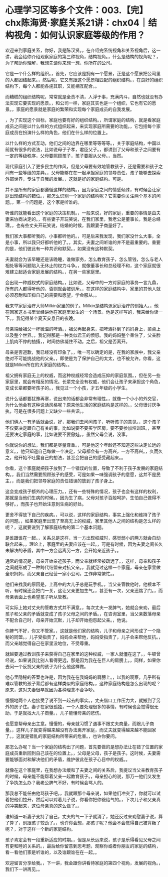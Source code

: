 # 心理学习区等多个文件：003.【完】chx陈海贤·家庭关系21讲：chx04｜结构视角：如何认识家庭等级的作用？

欢迎来到家庭关系，你好，我是陈汉贤。，在介绍完系统视角和关系视角后，这一讲，我会给你介绍观察家庭的第三种视角，结构视角。，什么是结构的视角呢？，为了帮助你理解，我想先请你来想一想，你所在的公司。

它是一个什么样的组织。，首先，它应该是拥有一个愿景，正是这个愿景把公司里的人都团结起来。，然后呢，它又有跟这个愿景相匹配的组织结构。，在良好的组织结构下，每个人都能各施其职，又能相互配合。。

而糟糕的组织结构呢，常常就是全责不清，人浮于事，充满内斗，自然也就没有办法实现它要实现的愿景。，和公司一样，家庭其实也是一个组织，它也有它的愿景。，家庭的愿景就是家庭的繁荣和实现每个家庭成员的自我发展。

，为了实现这个目标，家庭也要有好的组织结构。，所谓家庭的结构，就是看家庭成员之间是以什么样的方式组织起来，来实现家庭所需要的功能。，它包括每个家庭成员在扮演什么样的角色，他们在什么样的位置上。

以什么样的方式互动，他们之间的边界在哪里等等等等。，关于家庭结构，中国以前就有很多的说法，比如说母子子孝，君臣父子。，都讲到了父母和孩子之间要有一定的等级秩序，父母要照顾孩子，孩子要服从父母。，当然。

现代家庭引入了更多民主的作风，但是父母要有效地管教孩子，还是需要和孩子之间有一些等级的差异。，父母能够在在一起承担家庭的领导责任，孩子能够去探索外部世界，专注于自我的发展。，这就是好的家庭结构。可是。

并不是所有的家庭都遵循这样的结构。，因为家庭之间的情感倾殊，有时候会让家庭出现结构的错位。，那怎么识别一个家庭的结构呢？它需要你关注两个基本的问题。，第一个问题是，这个家是听谁的。

听谁的就能看出这个家庭的决策机制。，一般来说，好的家庭，重要的事情是由夫妻来协商决定的。，有些妻子开玩笑说，在我们家里，我老公是董事长，我是总经理。，也有些丈夫开玩笑说，结婚的时候，我跟妻子商量好了。

我们家大事都听我的，小事都听他的。，可是后来我发现，我们家没什么大事，全是小事，所以我只好都听他的了。，其实，夫妻之间听谁的并不是最重要的。重要的是，他们彼此有一种共识和默契。，如果没有这种默契。

夫妻就会为该早睡还是该晚睡，谁做家务，怎么教育孩子，怎么管钱，怎么与老人相处等等问题陷入无休止的权力斗争。，就像董事长和总经理不和，这个家庭就很难建立起适合家庭发展的结构。，在另一些家庭里。

会出现一种威权式的家庭结构。，比如说，父母中的一方对家庭的事务一言九鼎，所有的人都得听他的，否则就会被训斥。，在这样的家庭结构中，家里的其他人就必须忍耐和压抑自己的需要和愿望，学会服从。。

我来举家庭治疗大师Milkin家里的例子。Milkin是结构派家庭治疗的创始人。，他在回家这本书里曾经讲他在家庭里发生的一个场景。他是这样写的，我来给你读一下。，我记得某个夏天安息日的夜晚。

母亲端给祖父一杯微温的啤酒。，祖父再起身来，把啤酒扑到了妈妈身上，菜桌上以及整个世界。，我记得那是一种类似君王的愤怒。我的妈妈整个呆住了，父亲脸上肌肉不停的抽搐，，时间仿佛凝住不动。之后，祖父是否离开。

母亲是否道歉，我已经没有印象了。，唯一可以确定的是，在我的家族中，我父亲绝对不可能挑战他的父亲。，即使是为了保护自己的太太，也不被允许。你看，这就是Milkin所在的大家庭的结构。。

祖父拥有家庭无上的权威，而这种权威经常会造成压抑的家庭氛围。，但在另一些家庭里，就会有相反的情况。长辈完全没有权威，他们会让孩子来承担这个角色，变成长辈都要听孩子的。，我见过一个小孩，才五年级的小学生。

说什么话都要犹豫再塞，说出来的话都会非常有理性。，就像一个小小的外交官，为什么他会有这种说话风格呢？原来他生活的家庭结构是这样的。，父母很讨厌争执，可是在很多问题上又缺少一些共识。。

他们俩人一有矛盾就会说，好，那我们去问问孩子，听听孩子的意见。，这个孩子不仅要决定跟自己有关的事，比如说要不要买学区房，要不要参加培训班。，甚至还要决定家庭的事，比如说要不要傲娃。，虽然父母会说，没事。

你就说你的想法，我们都是尽量尊重。，可是他这个年龄还不知道这些决定长远的意义。，他只知道自己每做一个决定，父母都会有一方高兴，一方不高兴。，久而久之，他开始不吐露自己的想法，甚至会把自己的感受藏起来。。

你看，这个家庭就把孩子放到了一个错误的位置，导致了不利于孩子发展的家庭结构。，我们当然需要照顾孩子的感受，可是如果一味强调孩子的意愿，这并不是民主，，而是我们把领导家庭的责任错误的放到了孩子身上。

这会变成孩子额外的心理压力。，还有一些特殊的情况，孩子也会有这样的权利，那就是当他们生病的时候。，因为生了病，父母对孩子百般呵护，生怕自己做得不够好。，而孩子也开始注意到生病的好处。

更舍不得放下自己的疾病。，可以说，这样的家庭结构，事实上强化和维持了孩子的问题。，如果家庭里出现了至高无上的权威，家里其他人之间的结构是怎么样的呢？，这就要说到了解家庭结构的第二个基本问题。

是谁跟谁在一起。，关系总是这样，当一方出现权威时，感觉弱小的两方就会自动联合起来。，理论上，家庭里的夫妻应该在一起。，可是有时候，因为夫妻之间长久未解决的矛盾，其中一方会远离另一方，会开始亲近孩子。。

通常的情况是，母亲开始亲近孩子，而父亲就经常被疏远了。，这样，母亲和孩子之间就形成了一种跨代结盟来对抗父亲。，我就见过这样一个家庭，母亲在家里做全职妈妈，而父亲自己经营一家小公司，工作非常繁忙。。

他们来找我的原因是，上高中的大儿子总是玩手机。，当父亲管教他时，他根本不听，有时候还会把门一关，这让父亲更加生气。，甚至有一次，父亲还踹了门。，而母亲表面上也希望孩子听从管教。

可实际上她对丈夫的管教方式并不满意。，每次丈夫一发脾气，她就会来劝，最后孩子和父亲的矛盾就变成了孩子父母之间的矛盾。，在咨询室里，当父亲数落母亲不配合自己时，母亲开始沉默，儿子却开始抱怨起父亲。，他说。

你脾气不好，你又不管家。，这就是他们家的结构，儿子和母亲之间形成了一个隐秘的同盟。，儿子受指责了，妈妈会来帮他，妈妈受指责了，儿子会来帮他反抗。，而父亲越觉得自己在家里没地位，不受尊重。

就越要通过教训孩子来获得自己在家里的这种权威，一家人就僵在这了。，牛顿曾经说，如果说我比别人看得更远，那是因为我在在巨人的肩膀上。，同样，如果你去问一个反抗父亲的孩子为什么他这样做。

他心里隐秘的答案也许是，因为我在在我妈妈的肩膀上。，以我的观察，几乎所有难以管教的孩子背后都有这样类似的家庭结构。，这种家庭结构是怎么出现的呢？原来，这对夫妻很早就因为各种理念不合争吵。

慢慢地两个人也接受了说不到一起去的事实。，丈夫借口工作压力大，就搬到了另外的房子住。妻子在家很孤独，一个人要处理很多的事情，有时候也会觉得很无助，于是就找大儿子商量。，儿子能懂母亲的悲伤。

也愿意帮母亲出主意。慢慢的，母亲就习惯了遇事不跟丈夫商量，而跟儿子商量。，这样儿子就变得越来越没有办法离开家庭，而丈夫就变得越来越不能回家了。，这就是错乱的家庭结构所带来的危害。，也许你要问。

那怎么办呢？当一个家庭的结构出了问题，首先要做的是想办法让在错了位置的家庭成员重新回到自己该在的位置上。，父母是父母，孩子是孩子。这时候，夫妻需要能够面对和解决他们的矛盾，维护彼此在孩子心目中的权威。。

就像在这个家庭里，在我想办法缓和了夫妻之间的关系后，我提议当父亲教育孩子的时候，母亲能不能帮着父亲一起教育孩子。，母亲担心的说，那万一他们又发生了争执怎么办？我老公脾气不好，有时候会骂人的。

那我总不能任由他骂孩子吧。，我就跟那个母亲说，如果他们冲突了，你就可以试着把他们拉开，然后可以对着儿子说，你看你把你爸给气的。，下次儿子和父亲真的冲突起来，这位母亲真的这么做了。。

谁知道一听妻子支持了自己，丈夫的气一下子就消了，她还反过来劝慰妻子说，算了算了，别跟孩子较劲了。，也许你会想，那孩子呢？他会不会觉得自己被背叛了呢？，对于这样一个新的家庭结构。

孩子肯定会有一段重新适应的时期。，但是从长远来说，孩子是乐得看见父母之间有更和睦的关系的。，最后给你留意到思考题，观察你或者你朋友的家庭的结构，看一看他们家是听谁的，以及谁跟谁在在一起。。

欢迎留言分享给我。，下一讲，我会跟你讲看待家庭的第四个视角，发展的视角。，我们下一讲再见。。